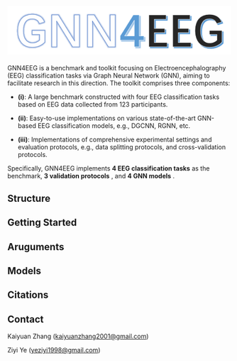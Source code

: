 
![logo](./src/pics/logo.png)
---
<!-- Electroencephalography (EEG) classification is a crucial task in neuroscience, neural engineering, and several commercial applications. Traditional EEG classification models, however, have often overlooked or inadequately leveraged the brain’s topological information. Recognizing this shortfall, there has been a burgeoning interest in recent years in harnessing the potential of Graph Neural Networks (GNN) to exploit the topological information by modeling features selected from each EEG channel in a graph structure. 

However, it remains challenging to evaluate the transferability of these models and implement GNN-based EEG classification models in practice due to the lack of easy-to-use toolkits and large-scale public benchmarks. To tackle this, we build GNN4EEG, a benchmark and toolkit for EEG classification with GNN. -->

GNN4EEG is a benchmark and toolkit focusing on   Electroencephalography (EEG) classification tasks via Graph Neural Network (GNN), aiming to facilitate research in this direction. The toolkit comprises three components: 

- **(i)**: A large
benchmark constructed with four EEG classification tasks based on
EEG data collected from 123 participants. 

- **(ii)**:  Easy-to-use implementations on various state-of-the-art GNN-based EEG classification
models, e.g., DGCNN, RGNN, etc. 

- **(iii)**:  Implementations of comprehensive experimental settings and evaluation protocols, e.g., data
splitting protocols, and cross-validation protocols.

Specifically, GNN4EEG implements **4 EEG classification tasks** as the benchmark, **3 validation protocols** , and **4 GNN models** .

## Structure



## Getting Started

## Aruguments 

## Models

## Citations

## Contact

Kaiyuan Zhang (<kaiyuanzhang2001@gmail.com>)

Ziyi Ye (<yeziyi1998@gmail.com>)
